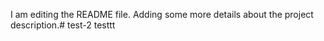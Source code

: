I am editing the README file. Adding some more details about the project description.# test-2
testtt
